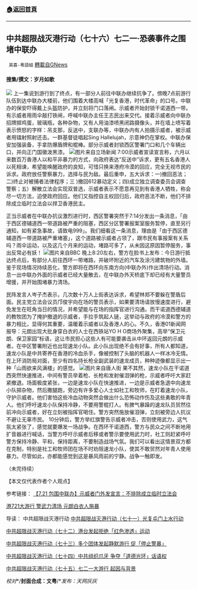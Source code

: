 ###  [:house:返回首頁](https://github.com/ourhimalayas/txt)
---


## 中共超限战灭港行动（七十六）七二一·恐袭事件之围堵中联办
` 英喜-粵語組` [轉載自GNews](https://gnews.org/zh-hans/1573037/)

#### 搜集/撰文：岁月如歌


![](https://assets.gnews.org/wp-content/uploads/2021/10/10041.jpg)
上一集说到游行到了终点，有一部分人前往中联办继续抗争了。傍晚7点前游行队伍到达中联办大楼前，他们围着大楼高喊「光复香港，时代革命」的口号。中联办的保安吓得戴上头盔防护，并立刻将门口落闸。示威者开始封锁干诺道西一带。有示威者用雨伞敲打铁闸，呼喊中联办主任王志民出来交代。接着示威者向中联办招牌掷鸡蛋，玻璃瓶，各种杂物，又有人用油漆喷黑闭路摄像头，并在墙上喷写着表示愤怒的字样：吊支那，反送中，支联办等，中联办内有人拍摄示威者，被示威者用镭射照射还击。一群基督徒唱起Sing Hallelujah，示意神仍在掌权。中联办保安加强装备，手拿防爆盾牌和棍棒。部分示威者封锁西区警署门口和几个车辆出口，并向正门国徽泼黑漆。
![](https://assets.gnews.org/wp-content/uploads/2021/10/10042.jpg)图片来自立场新闻
7:00示威者宣读宣言称，六月以来数百万香港人以和平非暴力的方式，向政府表达“反送中”诉求，更有五名香港人以死相谏，希望能唤醒政府的良知，可惜只换来港府冷漠的回应，完全无视市民的诉求。政府放任警察暴力，选择与民为敌。最后重申，五大诉求：一)撤回恶法；二)终止对被捕者法律程序；三 )撤回612暴动定义；四)成立独立调查委员会调查警察；五）解散立法会实现双普选，示威者表示不愿意再见到有香港人牺牲，称会尽一切方法，迫使政府回应。他们又指控自主权回归后，政府恶法不断，他们不排除成立临时立法会以捍卫香港民主。

正当示威者在中联办抗议激烈进行时，西区警署突然于7:14分发出一条消息，「由于西区德辅道西一带道路被严重的阻塞，西区分区警署报案室服务暂停，直至另行通知，如有紧急事故，请致电999」。我们细看这一条消息，理由是「由于西区德辅道西一带道路被严重堵塞」，这个道路被示威者占领了，跟市民有事报案有关系吗？雨伞运动，以及这几个月来的运动，堵路可多了，从未因这原因暂停服务，事出反常必有妖！
![](https://assets.gnews.org/wp-content/uploads/2021/10/10043.jpg)图片来自BBC
晚上8:20左右，警方在脸书上发布：今日游行抵达终点后，有部分人前往西环一带堵路，并破坏附近的汽车及涂污建筑物的外墙。鉴于现场情况持续恶化，警方即将在西环向东南方向(中联办外)作出清场行动。消息一出中联办外面的示威者已经大量散去，在中联办外天桥底下却已经有大量警员增援，并开始围堵暴力清场。

民阵发言人岑子杰表示，几次数十万人上街表达诉求，希望林郑不要躲在警盾后面。民主党立法会议员邝俊宇向在场的警员表示，如果要清场请放慢速度进行，避免发生在旺角当日的情况，并希望能与在场的指挥官进行沟通。而干诺道西德辅道的教牧团为了掩护撤退的示威者，手拉手筑起人链，这举动与政府的冷漠和警方的暴力相比，显得何其重要，温暖着示威者以及香港人的心。不久，香港01新闻网报导：元朗出现大批身穿白衣的人士在西铁站YO H O商场外聚集，高举“保卫元朗、保卫家园”标语，这让市民担心这些人有可能要袭击从中环返回元朗的示威者。在中区警署附近也出现速龙小队。此小队出现绝不会有好事，所有人都知道，速龙小队是中共寄养在香港的冷血杀手，像被控制了头脑的机器人一样冰冷无情。在上环消防局对面，至少有四名持长枪全副武装的速龙成员，种种迹像都显示出一种「山雨欲来风满楼」的感觉。
![](https://assets.gnews.org/wp-content/uploads/2021/10/10044.jpg)图片来自唐人街
果不其然，速龙小队在干诺道西突然快速推进，中间有警员举着枪、长枪和发射催泪弹的枪，示威者呼吁大家赶紧撤退。场面极度紧张，一边是速龙小队在快速推进，一边是示威者急退中向速龙小队掷杂物，然后撒腿跑，旁边有许多爱心人士如社工和牧师，在盯着速龙小队，守护示威者。他们害怕这些冷血动物突然会做出什么恐怖动作伤及这些勇敢的年青人。他们呼吁速龙小队保持冷静，不要用警棍打人。有脾气暴躁的速龙队员贸然往前冲向示威者，好在立刻被指挥官喝住。警方突然施放催泪弹，立刻被旁边人抗议不避让无辜市民。 10分钟后，警方举红旗警告示威者冲击，否则使用武力，这气氛太紧张了，感觉就要爆发一场战争。在西环干诺道西，警方与民众之间不断地用扩音器进行喊话，当警方呼吁示威者后移或者警示要使用武力时，社工则赶紧呼吁警方保持冷静、平和，保持距离，不要制造战场气氛。我们可以看出这情景双方都在克制，特别是社工和牧师团在场不时劝阻速龙小队，使其不敢贸然对年青人使用暴力。尽管如此，亦都能感觉到这是暴风雨前的宁静。战争一触即发。

（未完待续）


【本文仅代表作者个人观点】

参考链接：
[【7.21 包围中联办】示威者门外发宣言：不排除成立临时立法会](https://www.thestandnews.com/politics/7-21-%E5%8C%85%E5%9C%8D%E4%B8%AD%E8%81%AF%E8%BE%A6-%E7%A4%BA%E5%A8%81%E8%80%85%E9%96%80%E5%A4%96%E7%99%BC%E5%AE%A3%E8%A8%80-%E4%B8%8D%E6%8E%92%E9%99%A4%E6%88%90%E7%AB%8B%E8%87%A8%E6%99%82%E7%AB%8B%E6%B3%95%E6%9C%83)

[港721大游行 警武力清场 元朗白衣人施暴](https://m.ntdtv.com/gb/mkt_ipad/2019/07/21/a102627082.html)

导读：
中共超限战灭港行动
[中共超限战灭港行动（七十一）光复屯门上水行动](https://gnews.org/zh-hans/1523035/)

[中共超限战灭港行动（七十二）港台发起拒绝「红色渗透」运动](https://gnews.org/zh-hans/1527144/)

[中共超限战灭港行动（七十三）多个团体发起静默游行 促「停止警暴」](https://gnews.org/zh-hans/1534195/)

[中共超限战灭港行动（七十四）中共组织爪牙 争夺「道德光环」话语权](https://gnews.org/zh-hans/1539901/)

[中共超限战灭港行动（七十五）七二一大游行 起因与背景](https://gnews.org/zh-hans/1563774/)

*校对**/**封面合成：文粤**/**发布：天网灰灰*
